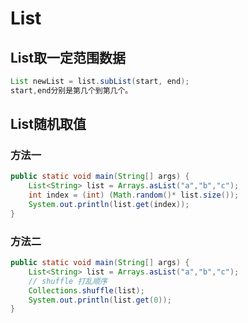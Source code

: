 # List
## List取一定范围数据
```java
List newList = list.subList(start, end);
start,end分别是第几个到第几个。
```
## List随机取值
### 方法一
```java
public static void main(String[] args) {
    List<String> list = Arrays.asList("a","b","c");
    int index = (int) (Math.random()* list.size());
    System.out.println(list.get(index));
}
```
### 方法二
```java
public static void main(String[] args) {
    List<String> list = Arrays.asList("a","b","c");
    // shuffle 打乱顺序 
    Collections.shuffle(list);
    System.out.println(list.get(0));
}
```
